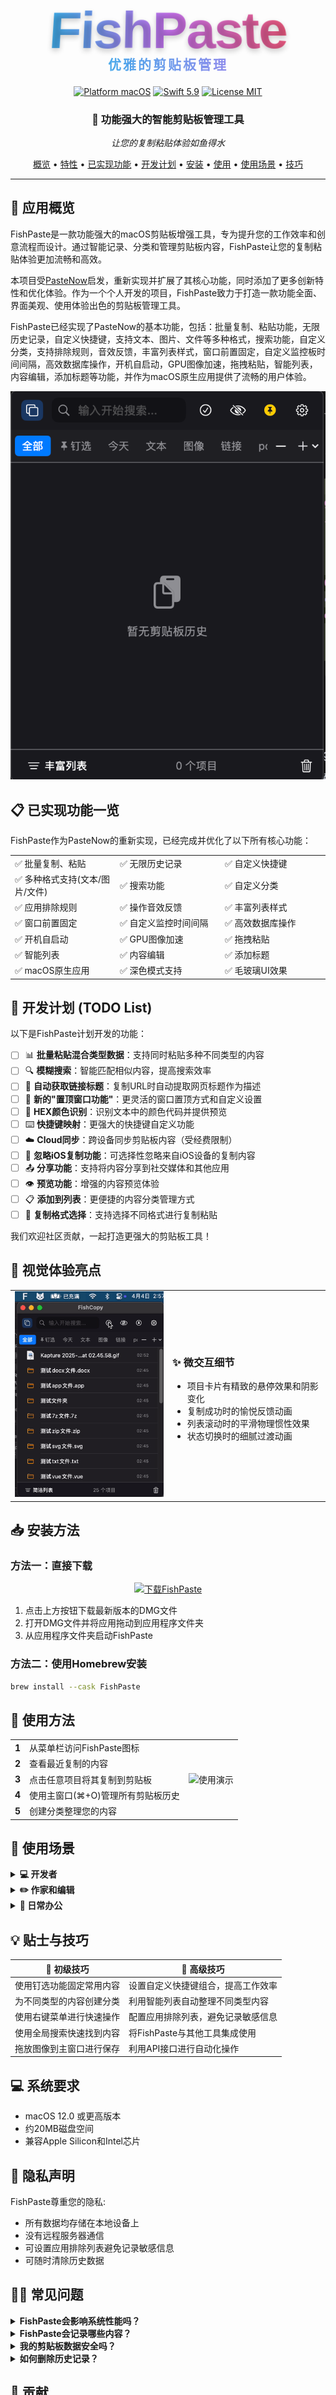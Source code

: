 <div align="center">
  <h1 style="font-size: 6em; font-weight: 900; background: linear-gradient(to right, #12c2e9, #c471ed, #f64f59); -webkit-background-clip: text; background-clip: text; color: transparent; text-shadow: 0 4px 8px rgba(0,0,0,0.2); margin-bottom: 0; letter-spacing: -2px; transform: perspective(500px) rotateX(10deg); font-family: 'Arial Black', Gadget, sans-serif;">FishPaste</h1>
  <p style="margin-top: -10px; font-size: 1.5em; font-weight: bold; background: linear-gradient(to right, #12c2e9, #c471ed); -webkit-background-clip: text; background-clip: text; color: transparent; letter-spacing: 3px;">优雅的剪贴板管理</p>
</div>

<p align="center">
  <a href="https://github.com/Auroral0810/FishPaste"><img src="https://img.shields.io/badge/platform-macOS-blue.svg?style=for-the-badge&logo=apple" alt="Platform macOS"></a>
  <a href="https://swift.org"><img src="https://img.shields.io/badge/Swift-5.9-orange.svg?style=for-the-badge&logo=swift" alt="Swift 5.9"></a>
  <a href="https://opensource.org/licenses/MIT"><img src="https://img.shields.io/badge/license-MIT-green.svg?style=for-the-badge" alt="License MIT"></a>
</p>

<h3 align="center">🐠 功能强大的智能剪贴板管理工具</h3>

<p align="center">
  <em>让您的复制粘贴体验如鱼得水</em>
</p>

<p align="center">
  <a href="#-应用概览">概览</a> •
  <a href="#-主要特性">特性</a> •
  <a href="#-已实现功能一览">已实现功能</a> •
  <a href="#-开发计划-todo-list">开发计划</a> •
  <a href="#-安装方法">安装</a> •
  <a href="#-使用方法">使用</a> •
  <a href="#-使用场景">使用场景</a> •
  <a href="#-贴士与技巧">技巧</a>
</p>

---

## 📱 应用概览

FishPaste是一款功能强大的macOS剪贴板增强工具，专为提升您的工作效率和创意流程而设计。通过智能记录、分类和管理剪贴板内容，FishPaste让您的复制粘贴体验更加流畅和高效。

本项目受[PasteNow](https://pastenow.app/)启发，重新实现并扩展了其核心功能，同时添加了更多创新特性和优化体验。作为一个个人开发的项目，FishPaste致力于打造一款功能全面、界面美观、使用体验出色的剪贴板管理工具。

FishPaste已经实现了PasteNow的基本功能，包括：批量复制、粘贴功能，无限历史记录，自定义快捷键，支持文本、图片、文件等多种格式，搜索功能，自定义分类，支持排除规则，音效反馈，丰富列表样式，窗口前置固定，自定义监控板时间间隔，高效数据库操作，开机自启动，GPU图像加速，拖拽粘贴，智能列表，内容编辑，添加标题等功能，并作为macOS原生应用提供了流畅的用户体验。

<div align="center">
  <img src="./FishPaste/image/应用概览.png" alt="FishPaste应用概览" width="100%">
</div>



## 📋 已实现功能一览

FishPaste作为PasteNow的重新实现，已经完成并优化了以下所有核心功能：

<table>
  <tr>
    <td width="33%">✅ 批量复制、粘贴</td>
    <td width="33%">✅ 无限历史记录</td>
    <td width="33%">✅ 自定义快捷键</td>
  </tr>
  <tr>
    <td width="33%">✅ 多种格式支持(文本/图片/文件)</td>
    <td width="33%">✅ 搜索功能</td>
    <td width="33%">✅ 自定义分类</td>
  </tr>
  <tr>
    <td width="33%">✅ 应用排除规则</td>
    <td width="33%">✅ 操作音效反馈</td>
    <td width="33%">✅ 丰富列表样式</td>
  </tr>
  <tr>
    <td width="33%">✅ 窗口前置固定</td>
    <td width="33%">✅ 自定义监控时间间隔</td>
    <td width="33%">✅ 高效数据库操作</td>
  </tr>
  <tr>
    <td width="33%">✅ 开机自启动</td>
    <td width="33%">✅ GPU图像加速</td>
    <td width="33%">✅ 拖拽粘贴</td>
  </tr>
  <tr>
    <td width="33%">✅ 智能列表</td>
    <td width="33%">✅ 内容编辑</td>
    <td width="33%">✅ 添加标题</td>
  </tr>
  <tr>
    <td width="33%">✅ macOS原生应用</td>
    <td width="33%">✅ 深色模式支持</td>
    <td width="33%">✅ 毛玻璃UI效果</td>
  </tr>
</table>

## 🎯 开发计划 (TODO List)

以下是FishPaste计划开发的功能：

- [ ] 📊 **批量粘贴混合类型数据**：支持同时粘贴多种不同类型的内容
- [ ] 🔍 **模糊搜索**：智能匹配相似内容，提高搜索效率
- [ ] 🔗 **自动获取链接标题**：复制URL时自动提取网页标题作为描述
- [ ] 📌 **新的"置顶窗口功能"**：更灵活的窗口置顶方式和自定义设置
- [ ] 🎨 **HEX颜色识别**：识别文本中的颜色代码并提供预览
- [ ] ⌨️ **快捷键映射**：更强大的快捷键自定义功能
- [ ] ☁️ **Cloud同步**：跨设备同步剪贴板内容（受经费限制）
- [ ] 🍎 **忽略iOS复制功能**：可选择性忽略来自iOS设备的复制内容
- [ ] 📤 **分享功能**：支持将内容分享到社交媒体和其他应用
- [ ] 👁️ **预览功能**：增强的内容预览体验
- [ ] 📋 **添加到列表**：更便捷的内容分类管理方式
- [ ] 🔄 **复制格式选择**：支持选择不同格式进行复制粘贴

我们欢迎社区贡献，一起打造更强大的剪贴板工具！

## 🎨 视觉体验亮点

<table>

  <tr>
    <td width="50%">
      <img src="./FishPaste/image/交互演示.gif" alt="微交互演示" width="100%">
    </td>
    <td width="50%">
      <h3>✨ 微交互细节</h3>
      <ul>
        <li>项目卡片有精致的悬停效果和阴影变化</li>
        <li>复制成功时的愉悦反馈动画</li>
        <li>列表滚动时的平滑物理惯性效果</li>
        <li>状态切换时的细腻过渡动画</li>
      </ul>
    </td>
  </tr>
</table>

## 📥 安装方法

### 方法一：直接下载

<div align="center">
  <a href="https://github.com/Auroral0810/FishPaste/releases/latest">
    <img src="https://img.shields.io/badge/下载-最新版本-blue.svg?style=for-the-badge&logo=apple" alt="下载FishPaste" height="40">
  </a>
</div>

1. 点击上方按钮下载最新版本的DMG文件
2. 打开DMG文件并将应用拖动到应用程序文件夹
3. 从应用程序文件夹启动FishPaste

### 方法二：使用Homebrew安装

```bash
brew install --cask FishPaste
```

## 🚀 使用方法

<table>
  <tr>
    <td><b>1</b></td>
    <td>从菜单栏访问FishPaste图标</td>
    <td rowspan="5"><img src="./FishPaste/image/使用演示.gif" alt="使用演示" width="100%"></td>
  </tr>
  <tr>
    <td><b>2</b></td>
    <td>查看最近复制的内容</td>
  </tr>
  <tr>
    <td><b>3</b></td>
    <td>点击任意项目将其复制到剪贴板</td>
  </tr>
  <tr>
    <td><b>4</b></td>
    <td>使用主窗口(⌘+O)管理所有剪贴板历史</td>
  </tr>
  <tr>
    <td><b>5</b></td>
    <td>创建分类整理您的内容</td>
  </tr>
</table>

## 💼 使用场景

<details>
<summary><b>💻 开发者</b></summary>
<ul>
  <li>保存代码片段和常用命令</li>
  <li>跟踪API密钥和配置信息</li>
  <li>在多个项目间快速切换和复用代码</li>
</ul>
</details>

<details>
<summary><b>✏️ 作家和编辑</b></summary>
<ul>
  <li>整理研究材料和引用</li>
  <li>保存多个版本的文稿片段</li>
  <li>收集灵感和素材</li>
</ul>
</details>

<details>
<summary><b>🏢 日常办公</b></summary>
<ul>
  <li>管理联系人信息</li>
  <li>保存会议笔记和要点</li>
  <li>整理待办事项</li>
</ul>
</details>

## 💡 贴士与技巧

| 🔰 初级技巧 | 🔮 高级技巧 |
|------------|------------|
| 使用钉选功能固定常用内容 | 设置自定义快捷键组合，提高工作效率 |
| 为不同类型的内容创建分类 | 利用智能列表自动整理不同类型内容 |
| 使用右键菜单进行快速操作 | 配置应用排除列表，避免记录敏感信息 |
| 使用全局搜索快速找到内容 | 将FishPaste与其他工具集成使用 |
| 拖放图像到主窗口进行保存 | 利用API接口进行自动化操作 |

## 💻 系统要求

- macOS 12.0 或更高版本
- 约20MB磁盘空间
- 兼容Apple Silicon和Intel芯片

## 🔐 隐私声明

FishPaste尊重您的隐私:
- 所有数据均存储在本地设备上
- 没有远程服务器通信
- 可设置应用排除列表避免记录敏感信息
- 可随时清除历史数据

## 🙋‍♀️ 常见问题

<details>
<summary><b>FishPaste会影响系统性能吗？</b></summary>
<p>FishPaste经过高度优化，资源占用极低。即使在低配置设备上，也能保持流畅运行，不会明显影响系统性能。</p>
</details>

<details>
<summary><b>FishPaste会记录哪些内容？</b></summary>
<p>FishPaste默认会记录所有复制到系统剪贴板的内容，包括文本、图像和文件路径。您可以在设置中配置应用排除列表，避免记录特定应用中的敏感信息。</p>
</details>

<details>
<summary><b>我的剪贴板数据安全吗？</b></summary>
<p>FishPaste所有数据均保存在本地设备，不会上传到任何服务器。您的剪贴板数据安全性取决于您设备的安全性。</p>
</details>

<details>
<summary><b>如何删除历史记录？</b></summary>
<p>您可以在主窗口中选择单个项目进行删除，也可以在设置中选择"清除所有历史记录"一次性删除所有数据。</p>
</details>

## 🤝 贡献

欢迎提交问题报告和功能建议！如果您想为FishPaste做出贡献，请参阅我们的[贡献指南](CONTRIBUTING.md)。

## 📄 许可证

FishPaste 采用 [MIT 许可证](LICENSE)。

---

<p align="center">
  FishPaste © 2025 Yunfeng Yu. 保留所有权利。
</p>

<p align="center">
  <a href="#">官方网站</a> • 
  <a href="#">使用手册</a> • 
  <a href="#">支持</a> •
  <a href="#">反馈建议</a>
</p>

<p align="center">
  <img src="https://img.shields.io/badge/用❤️制作-by_Auroral-red.svg?style=flat-square" alt="Made with love">
</p> 